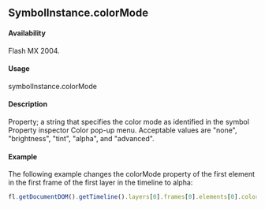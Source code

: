 ## SymbolInstance.colorMode

#### Availability

Flash MX 2004.

#### Usage

symbolInstance.colorMode

#### Description

Property; a string that specifies the color mode as identified in the symbol Property inspector Color pop-up menu. Acceptable values are "none", "brightness", "tint", "alpha", and "advanced".

#### Example

The following example changes the colorMode property of the first element in the first frame of the first layer in the timeline to alpha:
```javascript
fl.getDocumentDOM().getTimeline().layers[0].frames[0].elements[0].colorMode = "alpha";

```